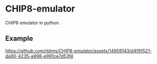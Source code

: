 # CHIP8-emulator
CHIP8 emulator in python.

## Example
https://github.com/rbtms/CHIP8-emulator/assets/14959143/d4f91521-da90-4235-a998-e991ce7d53f4
